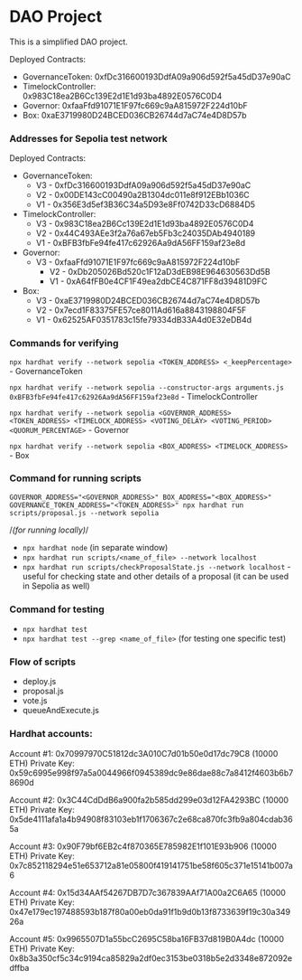 # DAO Project

This is a simplified DAO project.

Deployed Contracts:
- GovernanceToken: 0xfDc316600193DdfA09a906d592f5a45dD37e90aC
- TimelockController: 0x983C18ea2B6Cc139E2d1E1d93ba4892E0576C0D4
- Governor: 0xfaaFfd91071E1F97fc669c9aA815972F224d10bF
- Box: 0xaE3719980D24BCED036CB26744d7aC74e4D8D57b

### Addresses for Sepolia test network
Deployed Contracts:
- GovernanceToken: 
	* V3 - 0xfDc316600193DdfA09a906d592f5a45dD37e90aC
	*	V2 - 0x00DE143cC00490a2B1304dc011e8f912EBb1036C
	* V1 - 0x356E3d5ef3B36C34a5D93e8Ff0742D33cD6884D5
- TimelockController: 
	* V3 - 0x983C18ea2B6Cc139E2d1E1d93ba4892E0576C0D4
	* V2 - 0x44C493AEe3f2a76a67eb5Fb3c24035DAb4940189
	* V1 - 0xBFB3fbFe94fe417c62926Aa9dA56FF159af23e8d
- Governor: 
  * V3 - 0xfaaFfd91071E1F97fc669c9aA815972F224d10bF
	* V2 - 0xDb205026Bd520c1F12aD3dEB98E964630563Dd5B
	*	V1 - 0xA64fFB0e4CF1F49ea2dbCE4C871FF8d39481D9FC
- Box: 
	* V3 - 0xaE3719980D24BCED036CB26744d7aC74e4D8D57b
	* V2 - 0x7ecd1F83375FE57ce8011Ad616a8843198804F5F
	* V1 - 0x62525AF0351783c15fe79334dB33A4d0E32eDB4d


### Commands for verifying
`npx hardhat verify --network sepolia <TOKEN_ADDRESS> <_keepPercentage>` - GovernanceToken

`npx hardhat verify --network sepolia --constructor-args arguments.js 0xBFB3fbFe94fe417c62926Aa9dA56FF159af23e8d` - TimelockController

`npx hardhat verify --network sepolia <GOVERNOR_ADDRESS> <TOKEN_ADDRESS> <TIMELOCK_ADDRESS> <VOTING_DELAY> <VOTING_PERIOD> <QUORUM_PERCENTAGE>` - Governor

`npx hardhat verify --network sepolia <BOX_ADDRESS> <TIMELOCK_ADDRESS>` - Box

### Command for running scripts
`GOVERNOR_ADDRESS="<GOVERNOR_ADDRESS>" BOX_ADDRESS="<BOX_ADDRESS>" GOVERNANCE_TOKEN_ADDRESS="<TOKEN_ADDRESS>" npx hardhat run scripts/proposal.js --network sepolia`

/*(for running locally)*/
- `npx hardhat node` (in separate window)
- `npx hardhat run scripts/<name_of_file> --network localhost`
- `npx hardhat run scripts/checkProposalState.js --network localhost` - useful for checking state and other details of a proposal (it can be used in Sepolia as well)

### Command for testing
- `npx hardhat test`
- `npx hardhat test --grep <name_of_file>` (for testing one specific test)

### Flow of scripts
- deploy.js
- proposal.js
- vote.js
- queueAndExecute.js


### Hardhat accounts:
Account #1: 0x70997970C51812dc3A010C7d01b50e0d17dc79C8 (10000 ETH)
Private Key: 0x59c6995e998f97a5a0044966f0945389dc9e86dae88c7a8412f4603b6b78690d

Account #2: 0x3C44CdDdB6a900fa2b585dd299e03d12FA4293BC (10000 ETH)
Private Key: 0x5de4111afa1a4b94908f83103eb1f1706367c2e68ca870fc3fb9a804cdab365a

Account #3: 0x90F79bf6EB2c4f870365E785982E1f101E93b906 (10000 ETH)
Private Key: 0x7c852118294e51e653712a81e05800f419141751be58f605c371e15141b007a6

Account #4: 0x15d34AAf54267DB7D7c367839AAf71A00a2C6A65 (10000 ETH)
Private Key: 0x47e179ec197488593b187f80a00eb0da91f1b9d0b13f8733639f19c30a34926a

Account #5: 0x9965507D1a55bcC2695C58ba16FB37d819B0A4dc (10000 ETH)
Private Key: 0x8b3a350cf5c34c9194ca85829a2df0ec3153be0318b5e2d3348e872092edffba